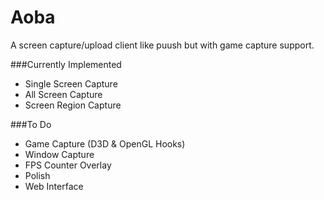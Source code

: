 # Aoba
A screen capture/upload client like puush but with game capture support.

###Currently Implemented
- Single Screen Capture
- All Screen Capture
- Screen Region Capture

###To Do
- Game Capture (D3D & OpenGL Hooks)
- Window Capture
- FPS Counter Overlay
- Polish
- Web Interface

